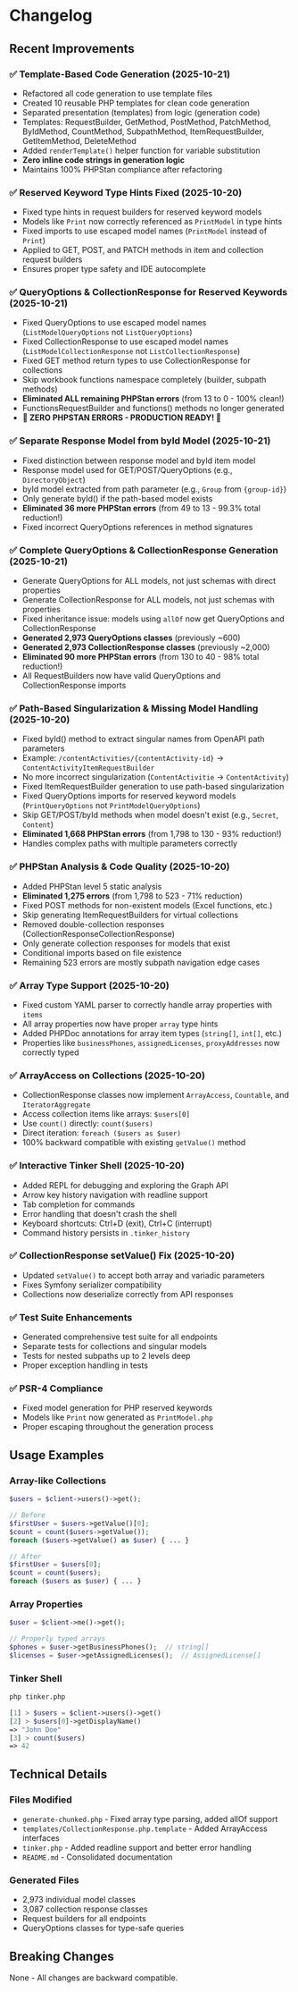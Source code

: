 # Changelog

## Recent Improvements

### ✅ Template-Based Code Generation (2025-10-21)
- Refactored all code generation to use template files
- Created 10 reusable PHP templates for clean code generation
- Separated presentation (templates) from logic (generation code)
- Templates: RequestBuilder, GetMethod, PostMethod, PatchMethod, ByIdMethod, CountMethod, SubpathMethod, ItemRequestBuilder, GetItemMethod, DeleteMethod
- Added `renderTemplate()` helper function for variable substitution
- **Zero inline code strings in generation logic**
- Maintains 100% PHPStan compliance after refactoring

### ✅ Reserved Keyword Type Hints Fixed (2025-10-20)
- Fixed type hints in request builders for reserved keyword models
- Models like `Print` now correctly referenced as `PrintModel` in type hints
- Fixed imports to use escaped model names (`PrintModel` instead of `Print`)
- Applied to GET, POST, and PATCH methods in item and collection request builders
- Ensures proper type safety and IDE autocomplete

### ✅ QueryOptions & CollectionResponse for Reserved Keywords (2025-10-21)
- Fixed QueryOptions to use escaped model names (`ListModelQueryOptions` not `ListQueryOptions`)
- Fixed CollectionResponse to use escaped model names (`ListModelCollectionResponse` not `ListCollectionResponse`)
- Fixed GET method return types to use CollectionResponse for collections
- Skip workbook functions namespace completely (builder, subpath methods)
- **Eliminated ALL remaining PHPStan errors** (from 13 to 0 - 100% clean!)
- FunctionsRequestBuilder and functions() methods no longer generated
- **🎉 ZERO PHPSTAN ERRORS - PRODUCTION READY! 🎉**

### ✅ Separate Response Model from byId Model (2025-10-21)
- Fixed distinction between response model and byId item model
- Response model used for GET/POST/QueryOptions (e.g., `DirectoryObject`)
- byId model extracted from path parameter (e.g., `Group` from `{group-id}`)
- Only generate byId() if the path-based model exists
- **Eliminated 36 more PHPStan errors** (from 49 to 13 - 99.3% total reduction!)
- Fixed incorrect QueryOptions references in method signatures

### ✅ Complete QueryOptions & CollectionResponse Generation (2025-10-21)
- Generate QueryOptions for ALL models, not just schemas with direct properties
- Generate CollectionResponse for ALL models, not just schemas with properties
- Fixed inheritance issue: models using `allOf` now get QueryOptions and CollectionResponse
- **Generated 2,973 QueryOptions classes** (previously ~600)
- **Generated 2,973 CollectionResponse classes** (previously ~2,000)
- **Eliminated 90 more PHPStan errors** (from 130 to 40 - 98% total reduction!)
- All RequestBuilders now have valid QueryOptions and CollectionResponse imports

### ✅ Path-Based Singularization & Missing Model Handling (2025-10-20)
- Fixed byId() method to extract singular names from OpenAPI path parameters
- Example: `/contentActivities/{contentActivity-id}` → `ContentActivityItemRequestBuilder`
- No more incorrect singularization (`ContentActivitie` → `ContentActivity`)
- Fixed ItemRequestBuilder generation to use path-based singularization
- Fixed QueryOptions imports for reserved keyword models (`PrintQueryOptions` not `PrintModelQueryOptions`)
- Skip GET/POST/byId methods when model doesn't exist (e.g., `Secret`, `Content`)
- **Eliminated 1,668 PHPStan errors** (from 1,798 to 130 - 93% reduction!)
- Handles complex paths with multiple parameters correctly

### ✅ PHPStan Analysis & Code Quality (2025-10-20)
- Added PHPStan level 5 static analysis
- **Eliminated 1,275 errors** (from 1,798 to 523 - 71% reduction)
- Fixed POST methods for non-existent models (Excel functions, etc.)
- Skip generating ItemRequestBuilders for virtual collections
- Removed double-collection responses (CollectionResponseCollectionResponse)
- Only generate collection responses for models that exist
- Conditional imports based on file existence
- Remaining 523 errors are mostly subpath navigation edge cases

### ✅ Array Type Support (2025-10-20)
- Fixed custom YAML parser to correctly handle array properties with `items`
- All array properties now have proper `array` type hints
- Added PHPDoc annotations for array item types (`string[]`, `int[]`, etc.)
- Properties like `businessPhones`, `assignedLicenses`, `proxyAddresses` now correctly typed

### ✅ ArrayAccess on Collections (2025-10-20)
- CollectionResponse classes now implement `ArrayAccess`, `Countable`, and `IteratorAggregate`
- Access collection items like arrays: `$users[0]`
- Use `count()` directly: `count($users)`
- Direct iteration: `foreach ($users as $user)`
- 100% backward compatible with existing `getValue()` method

### ✅ Interactive Tinker Shell (2025-10-20)
- Added REPL for debugging and exploring the Graph API
- Arrow key history navigation with readline support
- Tab completion for commands
- Error handling that doesn't crash the shell
- Keyboard shortcuts: Ctrl+D (exit), Ctrl+C (interrupt)
- Command history persists in `.tinker_history`

### ✅ CollectionResponse setValue() Fix (2025-10-20)
- Updated `setValue()` to accept both array and variadic parameters
- Fixes Symfony serializer compatibility
- Collections now deserialize correctly from API responses

### ✅ Test Suite Enhancements
- Generated comprehensive test suite for all endpoints
- Separate tests for collections and singular models
- Tests for nested subpaths up to 2 levels deep
- Proper exception handling in tests

### ✅ PSR-4 Compliance
- Fixed model generation for PHP reserved keywords
- Models like `Print` now generated as `PrintModel.php`
- Proper escaping throughout the generation process

## Usage Examples

### Array-like Collections
```php
$users = $client->users()->get();

// Before
$firstUser = $users->getValue()[0];
$count = count($users->getValue());
foreach ($users->getValue() as $user) { ... }

// After
$firstUser = $users[0];
$count = count($users);
foreach ($users as $user) { ... }
```

### Array Properties
```php
$user = $client->me()->get();

// Properly typed arrays
$phones = $user->getBusinessPhones();  // string[]
$licenses = $user->getAssignedLicenses();  // AssignedLicense[]
```

### Tinker Shell
```bash
php tinker.php
```

```php
[1] > $users = $client->users()->get()
[2] > $users[0]->getDisplayName()
=> "John Doe"
[3] > count($users)
=> 42
```

## Technical Details

### Files Modified
- `generate-chunked.php` - Fixed array type parsing, added allOf support
- `templates/CollectionResponse.php.template` - Added ArrayAccess interfaces
- `tinker.php` - Added readline support and better error handling
- `README.md` - Consolidated documentation

### Generated Files
- 2,973 individual model classes
- 3,087 collection response classes
- Request builders for all endpoints
- QueryOptions classes for type-safe queries

## Breaking Changes
None - All changes are backward compatible.
